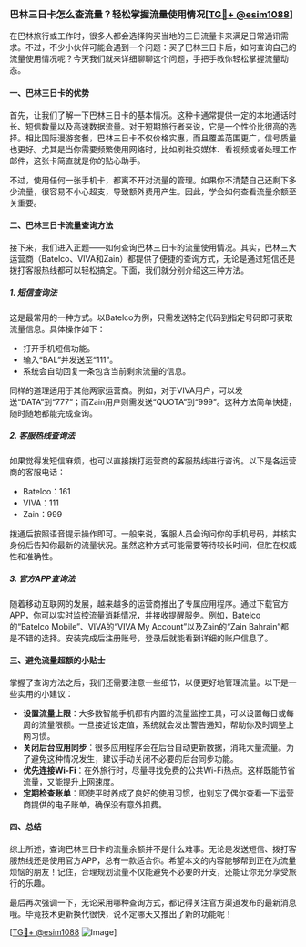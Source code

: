 ### 巴林三日卡怎么查流量？轻松掌握流量使用情况[[TG💪+ @esim1088](https://t.me/s/esim1088)]

在巴林旅行或工作时，很多人都会选择购买当地的三日流量卡来满足日常通讯需求。不过，不少小伙伴可能会遇到一个问题：买了巴林三日卡后，如何查询自己的流量使用情况呢？今天我们就来详细聊聊这个问题，手把手教你轻松掌握流量动态。

#### 一、巴林三日卡的优势

首先，让我们了解一下巴林三日卡的基本情况。这种卡通常提供一定的本地通话时长、短信数量以及高速数据流量。对于短期旅行者来说，它是一个性价比很高的选择。相比国际漫游套餐，巴林三日卡不仅价格实惠，而且覆盖范围更广，信号质量也更好。尤其是当你需要频繁使用网络时，比如刷社交媒体、看视频或者处理工作邮件，这张卡简直就是你的贴心助手。

不过，使用任何一张手机卡，都离不开对流量的管理。如果你不清楚自己还剩下多少流量，很容易不小心超支，导致额外费用产生。因此，学会如何查看流量余额至关重要。

#### 二、巴林三日卡流量查询方法

接下来，我们进入正题——如何查询巴林三日卡的流量使用情况。其实，巴林三大运营商（Batelco、VIVA和Zain）都提供了便捷的查询方式，无论是通过短信还是拨打客服热线都可以轻松搞定。下面，我们就分别介绍这三种方法。

##### 1. 短信查询法

这是最常用的一种方式。以Batelco为例，只需发送特定代码到指定号码即可获取流量信息。具体操作如下：

- 打开手机短信功能。
- 输入“BAL”并发送至“111”。
- 系统会自动回复一条包含当前剩余流量的信息。

同样的道理适用于其他两家运营商。例如，对于VIVA用户，可以发送“DATA”到“777”；而Zain用户则需发送“QUOTA”到“999”。这种方法简单快捷，随时随地都能完成查询。

##### 2. 客服热线查询法

如果觉得发短信麻烦，也可以直接拨打运营商的客服热线进行咨询。以下是各运营商的客服电话：

- Batelco：161
- VIVA：111
- Zain：999

拨通后按照语音提示操作即可。一般来说，客服人员会询问你的手机号码，并核实身份后告知你最新的流量状况。虽然这种方式可能需要等待较长时间，但胜在权威性和准确性。

##### 3. 官方APP查询法

随着移动互联网的发展，越来越多的运营商推出了专属应用程序。通过下载官方APP，你可以实时监控流量消耗情况，并接收提醒服务。例如，Batelco的“Batelco Mobile”、VIVA的“VIVA My Account”以及Zain的“Zain Bahrain”都是不错的选择。安装完成后注册账号，登录后就能看到详细的账户信息了。

#### 三、避免流量超额的小贴士

掌握了查询方法之后，我们还需要注意一些细节，以便更好地管理流量。以下是一些实用的小建议：

- **设置流量上限**：大多数智能手机都有内置的流量监控工具，可以设置每日或每周的流量限额。一旦接近设定值，系统就会发出警告通知，帮助你及时调整上网习惯。
- **关闭后台应用同步**：很多应用程序会在后台自动更新数据，消耗大量流量。为了避免这种情况发生，建议手动关闭不必要的后台同步功能。
- **优先连接Wi-Fi**：在外旅行时，尽量寻找免费的公共Wi-Fi热点。这样既能节省流量，又能提升上网速度。
- **定期检查账单**：即使平时养成了良好的使用习惯，也别忘了偶尔查看一下运营商提供的电子账单，确保没有意外扣费。

#### 四、总结

综上所述，查询巴林三日卡的流量余额并不是什么难事。无论是发送短信、拨打客服热线还是使用官方APP，总有一款适合你。希望本文的内容能够帮到正在为流量烦恼的朋友！记住，合理规划流量不仅能避免不必要的开支，还能让你充分享受旅行的乐趣。

最后再次强调一下，无论采用哪种查询方式，都记得关注官方渠道发布的最新消息哦。毕竟技术更新换代很快，说不定哪天又推出了新的功能呢！

[[TG💪+ @esim1088](https://t.me/s/esim1088) ![Image](https://i.postimg.cc/4NQfJmqS/Snipaste-2025-05-13-00-14-12.png)]